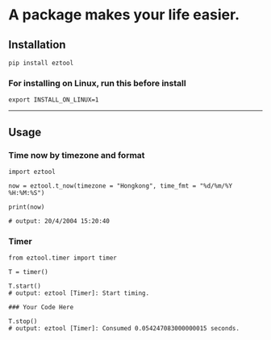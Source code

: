 # A package makes your life easier.

## Installation
```
pip install eztool
```
### For installing on Linux, run this before install
```
export INSTALL_ON_LINUX=1
```
---
## Usage
### Time now by timezone and format
```
import eztool

now = eztool.t_now(timezone = "Hongkong", time_fmt = "%d/%m/%Y %H:%M:%S")

print(now)

# output: 20/4/2004 15:20:40
```
### Timer
```
from eztool.timer import timer

T = timer()

T.start()
# output: eztool [Timer]: Start timing.

### Your Code Here

T.stop()
# output: eztool [Timer]: Consumed 0.054247083000000015 seconds.
```

